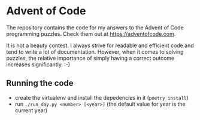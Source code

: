 # Advent of Code
The repository contains the code for my answers to the Advent of Code programming puzzles.
Check them out at https://adventofcode.com.

It is not a beauty contest.
I always strive for readable and efficient code and tend to write a lot of documentation.
However, when it comes to solving puzzles, the relative importance of simply having a correct outcome increases significantly. :-)

## Running the code
* create the virtualenv and install the depedencies in it (`poetry install`)
* run `./run_day.py <number> [<year>]` (the default value for year is the current year)
